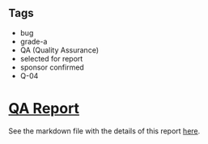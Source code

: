 ## Tags

- bug
- grade-a
- QA (Quality Assurance)
- selected for report
- sponsor confirmed
- Q-04

# [QA Report](https://github.com/code-423n4/2023-03-wenwin-findings/issues/443) 

See the markdown file with the details of this report [here](https://github.com/code-423n4/2023-03-wenwin-findings/blob/main/data/adriro-Q.md).